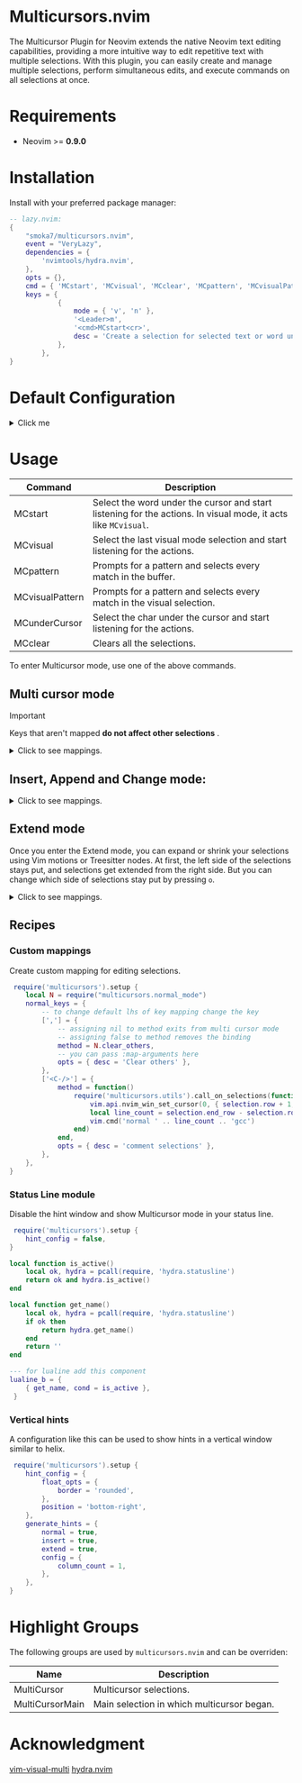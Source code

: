 # Multicursors.nvim
The Multicursor Plugin for Neovim extends the native Neovim text editing capabilities, providing a more intuitive way to edit repetitive text with multiple selections. With this plugin, you can easily create and manage multiple selections, perform simultaneous edits, and execute commands on all selections at once.

# Requirements

- Neovim >= **0.9.0**

# Installation

Install with your preferred package manager:

```lua
-- lazy.nvim:
{
    "smoka7/multicursors.nvim",
    event = "VeryLazy",
    dependencies = {
        'nvimtools/hydra.nvim',
    },
    opts = {},
    cmd = { 'MCstart', 'MCvisual', 'MCclear', 'MCpattern', 'MCvisualPattern', 'MCunderCursor' },
    keys = {
            {
                mode = { 'v', 'n' },
                '<Leader>m',
                '<cmd>MCstart<cr>',
                desc = 'Create a selection for selected text or word under the cursor',
            },
        },
}
```

# Default Configuration

<details>
  <summary>Click me</summary>

```lua
{
    DEBUG_MODE = false,
    create_commands = true, -- create Multicursor user commands
    updatetime = 50, -- selections get updated if this many milliseconds nothing is typed in the insert mode see :help updatetime
    nowait = true, -- see :help :map-nowait
    mode_keys = {
        append = 'a',
        change = 'c',
        extend = 'e',
        insert = 'i',
    }, -- set bindings to start these modes
    normal_keys = normal_keys,
    insert_keys = insert_keys,
    extend_keys = extend_keys,
    -- set it to false to disable all the default mappings above
    default_mappings = true,
    -- see :help hydra-config.hint
    hint_config = {
        float_opts = {
            border = 'none',
        },
        position = 'bottom',
    },
    -- accepted values:
    -- -1 true: generate hints
    -- -2 false: don't generate hints
    -- -3 [[multi line string]] provide your own hints
    -- -4 fun(heads: Head[]): string - provide your own hints
    generate_hints = {
        normal = true,
        insert = true,
        extend = true,
        config = {
            -- character used to separate key from description in hints
            hint_separator = ':',
            -- padding around hint window as {vertical, horizontal}
            padding = { 0, 0 },
            -- determines how many columns are used to display the hints. If you leave this option nil, the number of columns will depend on the size of your window.
            column_count = nil,
            -- maximum width of a column.
            max_hint_length = 25,
        }
    },
}
```

</details>

# Usage

| Command | Description |
|---|---|
| MCstart | Select the word under the cursor and start listening for the actions. In visual mode, it acts like `MCvisual`. |
| MCvisual | Select the last visual mode selection and start listening for the actions. |
| MCpattern | Prompts for a pattern and selects every match in the buffer. |
| MCvisualPattern | Prompts for a pattern and selects every match in the visual selection. |
| MCunderCursor | Select the char under the cursor and start listening for the actions. |
| MCclear | Clears all the selections. |

To enter Multicursor mode, use one of the above commands.

## Multi cursor mode

> [!IMPORTANT]
> Keys that aren't mapped **do not affect other selections** .

<details>
  <summary>Click to see mappings.</summary>

| Key | Description |
|---|---|
| `<Esc>` | Clear the selections and go back to normal mode |
| `<C-c>` | Clear the selections and go back to normal mode |
| `i` | Enters insert mode |
| `a` | Enters append mode |
| `e` | Enters extend mode |
| `c` | Deletes the text inside selections and starts insert mode |
| `n` | `[count]` Finds the next match after the main selection |
| `N` | `[count]` Finds the previous match before the main selection |
| `<C-a>` | Creates selections for all the matches |
| `q` | `[count]` Skips the current selection and finds the next one |
| `Q` | `[count]` Skips the current selection and finds the previous one |
| `]` | `[count]` Swaps the main selection with next selection |
| `[` | `[count]` Swaps the main selection with previous selection |
| `}` | `[count]` Deletes the main selection and goes to next |
| `{` | `[count]` Deletes the main selection and goes to previous |
| `<C-n>` | Creates a selection for the char under the cursor |
| `j` | `[count]` Creates a selection on the char below the cursor |
| `J` | `[count]` Skips the current selection and Creates a selection on the char below |
| `k` | `[count]` Creates a selection on the char above the cursor |
| `K` | `[count]` Skips the current selection and Creates a selection on the char above |
| `r` | Replaces the text inside selections with content of `unnamed register` |
| `p` | Puts the text inside `unnamed register` before selections |
| `P` | Puts the text inside `unnamed register` after selections |
| `y` | Yanks the text inside selections to `unnamed register` |
| `Y` | Yanks the text from the start of selection till the end of the line to `unnamed register` |
| `yy` | Yanks the line of selection to `unnamed register` |
| `gu` | changes selections case to lowercase |
| `gU` | changes selections case to UPPERCASE |
| `z` | Aligns selections by adding space before selections |
| `Z` | Aligns selections by adding space at the start of the line |
| `d` | Deletes the text inside selections |
| `D` | `count` Deletes the text from the start of selections till the end of the line |
| `dd` | `count` Deletes line of selections |
| `@` | Executes a macro at the start of selections |
| `.` | Repeats last change at the start of selections |
| `,` | Clears All Selections except the main one |
| `:` | Prompts for a normal command and Executes it at the start of selections |
| `u` | Undo changes |
| `<C-r>` | Redo changes |

</details>

## Insert, Append and Change mode:

<details>
  <summary>Click to see mappings.</summary>

| Key | Description |
|---|---|
| `<Esc>`   | Returns to multicursor normal mode |
| `<C-c>`   | Returns to multicursor normal mode |
| `<BS>`    | Deletes the char before the selections |
| `<Del>`   | Deletes the char under the selections |
| `<Left>`  | Moves the selections one char Left |
| `<Up>`    | Moves the selections one line Up |
| `<Right>` | Moves the selections one char Right |
| `<Down>`  | Moves the selections one line Down |
| `<C-Left>`  | Moves the selections one word Left |
| `<C-Right>` | Moves the selections one word Right |
| `<Home>`  | Moves the selections to start of line |
| `<End>`   | Moves the selections to end of line |
| `<CR>`    | Insert one line below the selections |
| `<C-j>`   | Insert one line below the selections |
| `<C-v>`   | Pastes the text from system clipboard |
| `<C-r>`   | Insert the contents of a register |
| `<C-w>`   | Deletes one word before the selections |
| `<C-BS>`  | Deletes one word before the selections |
| `<C-u>`   | Deletes from the start of selections till the start of line |

</details>

## Extend mode

Once you enter the Extend mode, you can expand or shrink your selections using Vim motions or Treesitter nodes.
At first, the left side of the selections stays put, and selections get extended from the right side.
But you can change which side of selections stay put by pressing `o`.

<details>
  <summary>Click to see mappings.</summary>

| Key | Description |
|---|---|
| `<Esc>`   | Returns to multicursor normal mode |
| `c` | Prompts user for a motion and performs it |
| `o` | Toggles the anchor side |
| `O` | Toggles the anchor side |
| `w` | `[count]` word forward |
| `e` | `[count]` forward to end of word |
| `b` | `[count]` word backward |
| `h` | `[count]` char left |
| `j` | `[count]` char down |
| `k` | `[count]` char up |
| `l` | `[count]` char right |
| `t` | Extends the selection to the parent of the selected node |
| `r` | Shrinks the selection to the first child of the selected node |
| `y` | Shrinks the selection to the last child of the selected node |
| `u` | Undo Last selections extend or shrink |
| `$` | `[count]` to end of line |
| `^` | To the first non-blank character of the line |

</details>

## Recipes

### Custom mappings

Create custom mapping for editing selections.

```lua
 require('multicursors').setup {
    local N = require("multicursors.normal_mode")
    normal_keys = {
        -- to change default lhs of key mapping change the key
        [','] = {
            -- assigning nil to method exits from multi cursor mode
            -- assigning false to method removes the binding
            method = N.clear_others,
            -- you can pass :map-arguments here
            opts = { desc = 'Clear others' },
        },
        ['<C-/>'] = {
            method = function()
                require('multicursors.utils').call_on_selections(function(selection)
                    vim.api.nvim_win_set_cursor(0, { selection.row + 1, selection.col + 1 })
                    local line_count = selection.end_row - selection.row + 1
                    vim.cmd('normal ' .. line_count .. 'gcc')
                end)
            end,
            opts = { desc = 'comment selections' },
        },
    },
}
```

### Status Line module

Disable the hint window and show Multicursor mode in your status line.

```lua
 require('multicursors').setup {
    hint_config = false,
}

local function is_active()
    local ok, hydra = pcall(require, 'hydra.statusline')
    return ok and hydra.is_active()
end

local function get_name()
    local ok, hydra = pcall(require, 'hydra.statusline')
    if ok then
        return hydra.get_name()
    end
    return ''
end

--- for lualine add this component
lualine_b = {
    { get_name, cond = is_active },
 }
```

### Vertical hints
A configuration like this can be used to show hints in a vertical window similar to helix.

```lua
 require('multicursors').setup {
    hint_config = {
        float_opts = {
            border = 'rounded',
        },
        position = 'bottom-right',
    },
    generate_hints = {
        normal = true,
        insert = true,
        extend = true,
        config = {
            column_count = 1,
        },
    },
}
```

# Highlight Groups
The following groups are used by `multicursors.nvim` and can be overriden:

| Name | Description |
|---|---|
| MultiCursor | Multicursor selections. |
| MultiCursorMain | Main selection in which multicursor began. |

# Acknowledgment

[vim-visual-multi](https://github.com/mg979/vim-visual-multi)
[hydra.nvim](https://github.com/anuvyklack/hydra.nvim)
